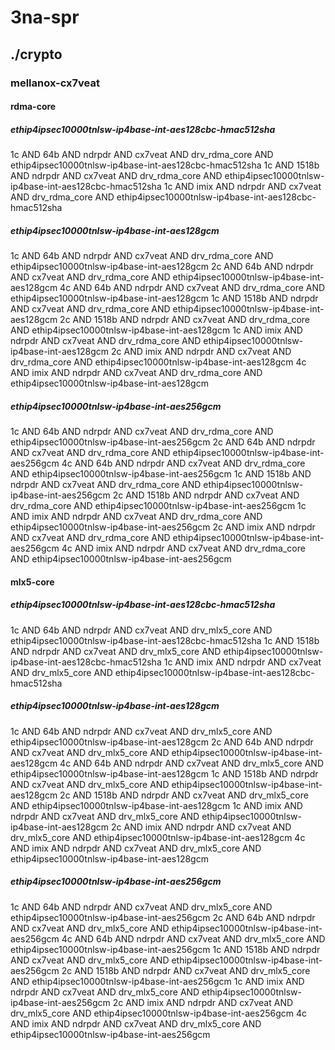 # 3na-spr
## ./crypto
### mellanox-cx7veat
#### rdma-core
##### ethip4ipsec10000tnlsw-ip4base-int-aes128cbc-hmac512sha
1c AND 64b AND ndrpdr AND cx7veat AND drv_rdma_core AND ethip4ipsec10000tnlsw-ip4base-int-aes128cbc-hmac512sha
1c AND 1518b AND ndrpdr AND cx7veat AND drv_rdma_core AND ethip4ipsec10000tnlsw-ip4base-int-aes128cbc-hmac512sha
1c AND imix AND ndrpdr AND cx7veat AND drv_rdma_core AND ethip4ipsec10000tnlsw-ip4base-int-aes128cbc-hmac512sha
##### ethip4ipsec10000tnlsw-ip4base-int-aes128gcm
1c AND 64b AND ndrpdr AND cx7veat AND drv_rdma_core AND ethip4ipsec10000tnlsw-ip4base-int-aes128gcm
2c AND 64b AND ndrpdr AND cx7veat AND drv_rdma_core AND ethip4ipsec10000tnlsw-ip4base-int-aes128gcm
4c AND 64b AND ndrpdr AND cx7veat AND drv_rdma_core AND ethip4ipsec10000tnlsw-ip4base-int-aes128gcm
1c AND 1518b AND ndrpdr AND cx7veat AND drv_rdma_core AND ethip4ipsec10000tnlsw-ip4base-int-aes128gcm
2c AND 1518b AND ndrpdr AND cx7veat AND drv_rdma_core AND ethip4ipsec10000tnlsw-ip4base-int-aes128gcm
1c AND imix AND ndrpdr AND cx7veat AND drv_rdma_core AND ethip4ipsec10000tnlsw-ip4base-int-aes128gcm
2c AND imix AND ndrpdr AND cx7veat AND drv_rdma_core AND ethip4ipsec10000tnlsw-ip4base-int-aes128gcm
4c AND imix AND ndrpdr AND cx7veat AND drv_rdma_core AND ethip4ipsec10000tnlsw-ip4base-int-aes128gcm
##### ethip4ipsec10000tnlsw-ip4base-int-aes256gcm
1c AND 64b AND ndrpdr AND cx7veat AND drv_rdma_core AND ethip4ipsec10000tnlsw-ip4base-int-aes256gcm
2c AND 64b AND ndrpdr AND cx7veat AND drv_rdma_core AND ethip4ipsec10000tnlsw-ip4base-int-aes256gcm
4c AND 64b AND ndrpdr AND cx7veat AND drv_rdma_core AND ethip4ipsec10000tnlsw-ip4base-int-aes256gcm
1c AND 1518b AND ndrpdr AND cx7veat AND drv_rdma_core AND ethip4ipsec10000tnlsw-ip4base-int-aes256gcm
2c AND 1518b AND ndrpdr AND cx7veat AND drv_rdma_core AND ethip4ipsec10000tnlsw-ip4base-int-aes256gcm
1c AND imix AND ndrpdr AND cx7veat AND drv_rdma_core AND ethip4ipsec10000tnlsw-ip4base-int-aes256gcm
2c AND imix AND ndrpdr AND cx7veat AND drv_rdma_core AND ethip4ipsec10000tnlsw-ip4base-int-aes256gcm
4c AND imix AND ndrpdr AND cx7veat AND drv_rdma_core AND ethip4ipsec10000tnlsw-ip4base-int-aes256gcm
#### mlx5-core
##### ethip4ipsec10000tnlsw-ip4base-int-aes128cbc-hmac512sha
1c AND 64b AND ndrpdr AND cx7veat AND drv_mlx5_core AND ethip4ipsec10000tnlsw-ip4base-int-aes128cbc-hmac512sha
1c AND 1518b AND ndrpdr AND cx7veat AND drv_mlx5_core AND ethip4ipsec10000tnlsw-ip4base-int-aes128cbc-hmac512sha
1c AND imix AND ndrpdr AND cx7veat AND drv_mlx5_core AND ethip4ipsec10000tnlsw-ip4base-int-aes128cbc-hmac512sha
##### ethip4ipsec10000tnlsw-ip4base-int-aes128gcm
1c AND 64b AND ndrpdr AND cx7veat AND drv_mlx5_core AND ethip4ipsec10000tnlsw-ip4base-int-aes128gcm
2c AND 64b AND ndrpdr AND cx7veat AND drv_mlx5_core AND ethip4ipsec10000tnlsw-ip4base-int-aes128gcm
4c AND 64b AND ndrpdr AND cx7veat AND drv_mlx5_core AND ethip4ipsec10000tnlsw-ip4base-int-aes128gcm
1c AND 1518b AND ndrpdr AND cx7veat AND drv_mlx5_core AND ethip4ipsec10000tnlsw-ip4base-int-aes128gcm
2c AND 1518b AND ndrpdr AND cx7veat AND drv_mlx5_core AND ethip4ipsec10000tnlsw-ip4base-int-aes128gcm
1c AND imix AND ndrpdr AND cx7veat AND drv_mlx5_core AND ethip4ipsec10000tnlsw-ip4base-int-aes128gcm
2c AND imix AND ndrpdr AND cx7veat AND drv_mlx5_core AND ethip4ipsec10000tnlsw-ip4base-int-aes128gcm
4c AND imix AND ndrpdr AND cx7veat AND drv_mlx5_core AND ethip4ipsec10000tnlsw-ip4base-int-aes128gcm
##### ethip4ipsec10000tnlsw-ip4base-int-aes256gcm
1c AND 64b AND ndrpdr AND cx7veat AND drv_mlx5_core AND ethip4ipsec10000tnlsw-ip4base-int-aes256gcm
2c AND 64b AND ndrpdr AND cx7veat AND drv_mlx5_core AND ethip4ipsec10000tnlsw-ip4base-int-aes256gcm
4c AND 64b AND ndrpdr AND cx7veat AND drv_mlx5_core AND ethip4ipsec10000tnlsw-ip4base-int-aes256gcm
1c AND 1518b AND ndrpdr AND cx7veat AND drv_mlx5_core AND ethip4ipsec10000tnlsw-ip4base-int-aes256gcm
2c AND 1518b AND ndrpdr AND cx7veat AND drv_mlx5_core AND ethip4ipsec10000tnlsw-ip4base-int-aes256gcm
1c AND imix AND ndrpdr AND cx7veat AND drv_mlx5_core AND ethip4ipsec10000tnlsw-ip4base-int-aes256gcm
2c AND imix AND ndrpdr AND cx7veat AND drv_mlx5_core AND ethip4ipsec10000tnlsw-ip4base-int-aes256gcm
4c AND imix AND ndrpdr AND cx7veat AND drv_mlx5_core AND ethip4ipsec10000tnlsw-ip4base-int-aes256gcm
